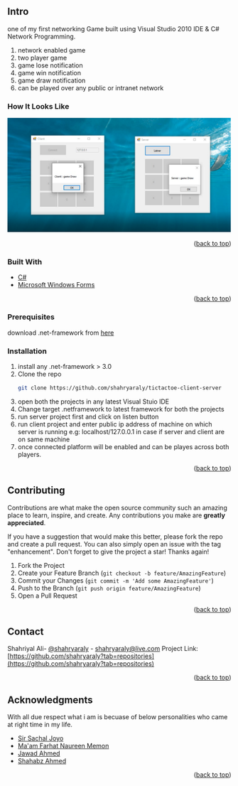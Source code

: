 
<!-- ABOUT THE PROJECT -->
## Intro
one of my first networking Game built using Visual Studio 2010 IDE & C# Network Programming.

1. network enabled game
2. two player game
3. game lose notification
4. game win notification
5. game draw notification
6. can be played over any public or intranet network

### How It Looks Like
![Tick Tac Toe Network view](https://github.com/shahryaraly/tictactoe-client-server/blob/main/ttt-view.png?raw=true)

<p align="right">(<a href="#readme-top">back to top</a>)</p>


### Built With
* [C#](https://docs.microsoft.com/en-us/dotnet/csharp/)
* [Microsoft Windows Forms](https://docs.microsoft.com/en-us/visualstudio/ide/create-csharp-winform-visual-studio?view=vs-2022)

<p align="right">(<a href="#readme-top">back to top</a>)</p>


### Prerequisites
download .net-framework from [here](https://dotnet.microsoft.com/en-us/download/dotnet-framework)

### Installation
1. install any .net-framework > 3.0
2. Clone the repo
   ```sh
   git clone https://github.com/shahryaraly/tictactoe-client-server
   ```
3. open both the projects in any latest Visual Stuio IDE
4. Change target .netframework to latest framework for both the projects
5. run server project first and click on listen button
6. run client project and enter public ip address of machine on which server is running e.g: localhost/127.0.0.1 in case if server and client are on same machine 
5. once connected platform will be enabled and can be playes across both players.
 
<p align="right">(<a href="#readme-top">back to top</a>)</p>

<!-- CONTRIBUTING -->
## Contributing
Contributions are what make the open source community such an amazing place to learn, inspire, and create. Any contributions you make are **greatly appreciated**.

If you have a suggestion that would make this better, please fork the repo and create a pull request. You can also simply open an issue with the tag "enhancement".
Don't forget to give the project a star! Thanks again!

1. Fork the Project
2. Create your Feature Branch (`git checkout -b feature/AmazingFeature`)
3. Commit your Changes (`git commit -m 'Add some AmazingFeature'`)
4. Push to the Branch (`git push origin feature/AmazingFeature`)
5. Open a Pull Request

<p align="right">(<a href="#readme-top">back to top</a>)</p>

<!-- CONTACT -->
## Contact
Shahriyal Ali- [@shahryaraly](https://www.linkedin.com/in/shahryaraly/) - shahryaraly@live.com
Project Link: [https://github.com/shahryaraly?tab=repositories](https://github.com/shahryaraly?tab=repositories)

<p align="right">(<a href="#readme-top">back to top</a>)</p>

<!-- ACKNOWLEDGMENTS -->
## Acknowledgments
With all due respect what i am is becuase of below personalities who came at right time in my life.

* [Sir Sachal Joyo](https://www.facebook.com/sachal.joyo.3)</br>
* [Ma'am Farhat Naureen Memon](https://sa.linkedin.com/in/farhat-naureen-memon-b1701153)</br>
* [Jawad Ahmed](https://www.linkedin.com/in/jawadaq82)</br>
* [Shahabz Ahmed](https://www.linkedin.com/in/shahbaz-ahmed-bb63529)

<p align="right">(<a href="#readme-top">back to top</a>)</p>

